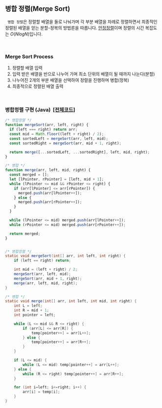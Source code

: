 ## 병합 정렬(Merge Sort)

&nbsp;&nbsp;`병합 정렬`은 정렬할 배열을 둘로 나눠가며 각 부분 배열을 차례로 정렬하면서 최종적인 정렬된 배열을 얻는 분할-정복의 방법론을 따릅니다. [안정정렬](./Stable&UnStableSort.md)이며 정렬의 시간 복잡도는 $O(NlogN)$입니다.

<br>

### **Merge Sort Process**

1. 정렬할 배열 입력
2. 입력 받은 배열을 반으로 나누어 가며 최소 단위의 배열이 될 때까지 나눈다(분할)
3. 나누어진 2개의 부분 배열을 선택하여 정렬을 진행하며 병합(정복)
4. 최종적으로 정렬된 배열 출력

<br>

### **병합정렬 구현 (Java)** &nbsp;[[전체코드]](code/MergeSort.java)

```javascript
/* 병합정렬 */
function mergeSort(arr, left, right) {
  if (left === right) return arr;
  const mid = Math.floor((left + right) / 2);
  const sortedLeft = mergeSort(arr, left, mid);
  const sortedRight = mergeSort(arr, mid + 1, right);

  return merge([...sortedLeft, ...sortedRight], left, mid, right);
}

/* 병합 */
function merge(arr, left, mid, right) {
  const merged = [];
  let [lPointer, rPointer] = [left, mid + 1];
  while (lPointer <= mid && rPointer <= right) {
    if (arr[lPointer] <= arr[rPointer]) {
      merged.push(arr[lPointer++]);
    } else {
      merged.push(arr[rPointer++]);
    }
  }

  while (lPointer <= mid) merged.push(arr[lPointer++]);
  while (rPointer <= mid) merged.push(arr[rPointer++]);

  return merged;
}
```

```java

/* 병합정렬 */
static void mergeSort(int[] arr, int left, int right) {
    if (left == right) return;

    int mid = (left + right) / 2;
    mergeSort(arr, left, mid);
    mergeSort(arr, mid + 1, right);
    merge(arr, left, mid, right);
}

/* 병합 */
static void merge(int[] arr, int left, int mid, int right) {
    int L = left;
    int R = mid + 1;
    int pointer = left;

    while (L <= mid && R <= right) {
        if (arr[L] <= arr[R]) {
            temp[pointer++] = arr[L++];
        } else {
            temp[pointer++] = arr[R++];
        }
    }

    if (L <= mid) {
        while (L <= mid) temp[pointer++] = arr[L++];
    } else {
        while (R <= right) temp[pointer++] = arr[R++];
    }

    for (int i=left; i<=right; i++) {
        arr[i] = temp[i];
    }
}
```

